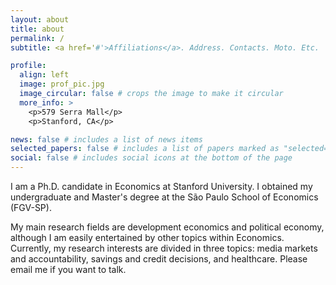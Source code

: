 ```yaml
---
layout: about
title: about
permalink: /
subtitle: <a href='#'>Affiliations</a>. Address. Contacts. Moto. Etc.

profile:
  align: left
  image: prof_pic.jpg
  image_circular: false # crops the image to make it circular
  more_info: >
    <p>579 Serra Mall</p>
    <p>Stanford, CA</p>

news: false # includes a list of news items
selected_papers: false # includes a list of papers marked as "selected={true}"
social: false # includes social icons at the bottom of the page
---
```


I am a Ph.D. candidate in Economics at Stanford University. I obtained my undergraduate and Master's degree at the São Paulo School of Economics (FGV-SP). 

My main research fields are development economics and political economy, although I am easily entertained by other topics within Economics. Currently, my research interests are divided in three topics: media markets and accountability, savings and credit decisions, and healthcare. Please email me if you want to talk.
